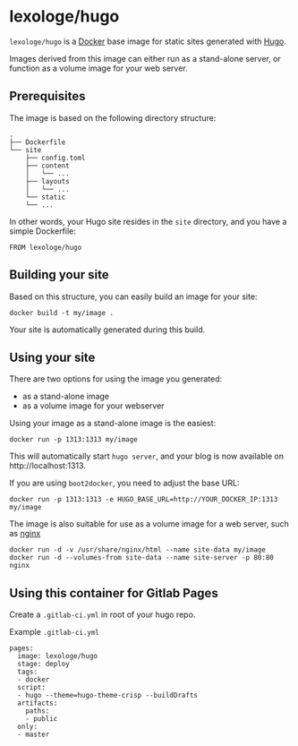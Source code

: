 lexologe/hugo
==============

`lexologe/hugo` is a [Docker](https://www.docker.io) base image for static sites generated with [Hugo](http://gohugo.io). 

Images derived from this image can either run as a stand-alone server, or function as a volume image for your web server. 

Prerequisites
-------------

The image is based on the following directory structure:

	.
	├── Dockerfile
	└── site
	    ├── config.toml
	    ├── content
	    │   └── ...
	    ├── layouts
	    │   └── ...
	    └── static
		└── ...

In other words, your Hugo site resides in the `site` directory, and you have a simple Dockerfile:

	FROM lexologe/hugo 


Building your site
------------------

Based on this structure, you can easily build an image for your site:

	docker build -t my/image .

Your site is automatically generated during this build. 


Using your site
---------------

There are two options for using the image you generated: 

- as a stand-alone image
- as a volume image for your webserver

Using your image as a stand-alone image is the easiest:

	docker run -p 1313:1313 my/image

This will automatically start `hugo server`, and your blog is now available on http://localhost:1313. 

If you are using `boot2docker`, you need to adjust the base URL: 

	docker run -p 1313:1313 -e HUGO_BASE_URL=http://YOUR_DOCKER_IP:1313 my/image

The image is also suitable for use as a volume image for a web server, such as [nginx](https://registry.hub.docker.com/_/nginx/)

	docker run -d -v /usr/share/nginx/html --name site-data my/image
	docker run -d --volumes-from site-data --name site-server -p 80:80 nginx

Using this container for Gitlab Pages
-------------------------------------

Create a ```.gitlab-ci.yml``` in root of your hugo repo.

Example ```.gitlab-ci.yml```

```
pages:
  image: lexologe/hugo
  stage: deploy
  tags:
  - docker
  script:
  - hugo --theme=hugo-theme-crisp --buildDrafts
  artifacts:
    paths:
    - public
  only:
  - master

```
